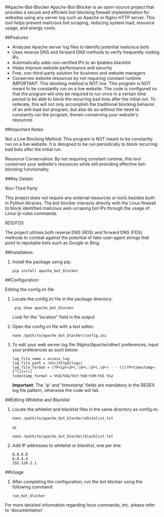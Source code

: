 #Apache-Bot-Blocker
Apache-Bot-Blocker is an open-source project that provides a secure and efficient bot-blocking firewall implementation for websites using any server log such as Apache or Nginx HTTP server. This tool helps prevent malicious bot scraping, reducing system load, resource usage, and energy costs.


##Features

- Analyzes Apache server log files to identify potential malicious bots
- Uses reverse DNS and forward DNS methods to verify frequently visiting IPs
- Automatically adds non-verified IPs to an Iptables blacklist
- Helps improve website performance and security
- Free, non-third-party solution for business and website managers
- Conserves website resources by not requiring constant runtime
IMPORTANT: This blocking method is NOT live. This program is NOT meant to be constantly run on a live website. The code is configured so that the program will only be required to run once in a certain time period to be able to block the recurring bad bots after the initial run. To reiterate, this will not only accomplish the traditional blocking behavior of an anti-bad-bot program, but also do so without the need to constantly run the program, therein conserving your website's resources 

##Important Notes

Not a Live Blocking Method: This program is NOT meant to be constantly run on a live website. It is designed to be run periodically to block recurring bad bots after the initial run.

Resource Conservation: By not requiring constant runtime, this tool conserves your website's resources while still providing effective bot-blocking functionality.

##Key Details

Non-Third Party

This project does not require any external resources or tools besides built-in Python libraries. The bot blocker interacts directly with the Linux firewall to block identified malicious web-scraping bot IPs through the usage of Linux ip-rules commands.

RDS/FDS

The project utilizes both reverse DNS (RDS) and forward DNS (FDS) methods to combat against the potential of fake user-agent strings that point to reputable bots such as Google or Bing.

##Installation:

1) Install the package using pip:

       pip install apache_bot_blocker


##Configuration:

Editing the config.ini file

1. Locate the config.ini file in the package directory:

        pip show apache_bot_blocker

   Look for the "location" field in the output


2. Open the config.ini file with a text editor:

       nano /path/to/apache_bot_blocker/config.ini

3. To edit your web server log file (Nginx/Apache/other) preferences, input your preferences as such below:

       log_file_name = access_log
       log_file_path = /etc/httpd/logs/
       log_file_format = (?P<ip>\d+\.\d+\.\d+\.\d+) - - \[(?P<timestamp>[^\]]+)\]
       timestamp_format = %%d/%%b/%%Y:%%H:%%M:%%S %%z

   **Important**: The 'ip' and 'timestamp' fields are mandatory in the REGEX log file pattern, otherwise the code will fail.  

##Editing Whitelist and Blacklist

1. Locate the whitelist and blacklist files in the same directory as config.ini.

       nano /path/to/apache_bot_blocker/whitelist.txt

   or

       nano /path/to/apache_bot_blocker/blacklist.txt


2. Add IP addresses to whitelist or blacklist, one per line:

       8.8.8.8
       8.8.4.4
       192.128.2.1

##Usage

1. After completing the configuration, run the bot blocker using the following command:

       run_bot_blocker


For more detailed information regarding linux commands, etc. please refer to 'documentation'